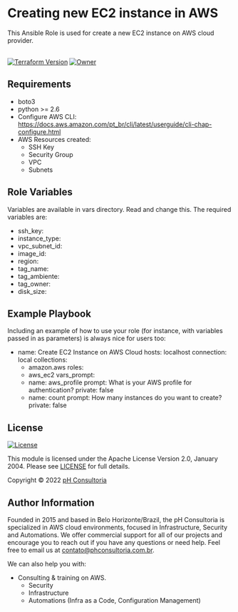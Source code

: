 # Creating new EC2 instance in AWS

This Ansible Role is used for create a new EC2 instance on AWS cloud provider.
<br>
<br>

[![Terraform Version](https://img.shields.io/badge/ansible-7.3.0%20+-623CE4.svg?logo=ansible)](https://github.com/ansible/ansible)
[![Owner](https://img.shields.io/badge/Developed%20by-https://www.phconsultoria.com.br-blue)](https://www.phconsultoria.com.br)<br>

Requirements
------------

- boto3
- python >= 2.6
- Configure AWS CLI: https://docs.aws.amazon.com/pt_br/cli/latest/userguide/cli-chap-configure.html
- AWS Resources created:
  - SSH Key
  - Security Group
  - VPC
  - Subnets


## Role Variables

Variables are available in vars directory. Read and change this. The required variables are:

- ssh_key:
- instance_type:
- vpc_subnet_id:
- image_id:
- region:
- tag_name:
- tag_ambiente:
- tag_owner:
- disk_size:

## Example Playbook

Including an example of how to use your role (for instance, with variables passed in as parameters) is always nice for users too:

- name: Create EC2 Instance on AWS Cloud
  hosts: localhost
  connection: local
  collections:
    - amazon.aws
  roles:
    - aws_ec2
  vars_prompt:
    - name: aws_profile
      prompt: What is your AWS profile for authentication?
      private: false
    - name: count
      prompt: How many instances do you want to create?
      private: false


## License

[![License](https://img.shields.io/badge/License-Apache2.0-blue)](https://www.apache.org/licenses/LICENSE-2.0)

This module is licensed under the Apache License Version 2.0, January 2004.
Please see [LICENSE](LICENSE) for full details.

Copyright &copy; 2022  [pH Consultoria](https://www.phconsultoria.com.br)

## Author Information

Founded in 2015 and based in Belo Horizonte/Brazil, the pH Consultoria is specialized in AWS cloud environments, 
focused in Infrastructure, Security and Automations. We offer commercial support for all of our projects and encourage 
you to reach out if you have any questions or need help. Feel free to email us at 
contato@phconsultoria.com.br.<br>

We can also help you with:
* Consulting & training on AWS.
  * Security
  * Infrastructure
  * Automations (Infra as a Code, Configuration Management)
<br>





































